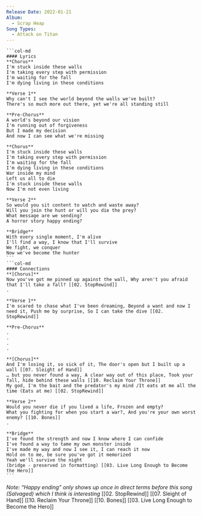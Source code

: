 ```yaml
---
Release Date: 2022-01-21
Album:
  - Scrap Heap
Song Types:
  - Attack on Titan
---
```


````col
```col-md
#### Lyrics
**Chorus**
I'm stuck inside these walls
I'm taking every step with permission
I'm waiting for the fall
I'm dying living in these conditions

**Verse 1**
Why can't I see the world beyond the walls we've built?
There's so much more out there, yet we're all standing still

**Pre-Chorus**
A world's beyond our vision
I'm running out of forgiveness
But I made my decision
And now I can see what we're missing

**Chorus**
I'm stuck inside these walls
I'm taking every step with permission
I'm waiting for the fall
I'm dying living in these conditions
War inside my mind
Left us all to diе
I'm stuck inside these walls
Now I'm not еven living

**Verse 2**
So would you sit content to watch and waste away?
Will you join the hunt or will you die the prey?
What message are we sending?
A horror story happy ending?

**Bridge**
With every single moment, I'm alive
I'll find a way, I know that I'll survive
We fight, we conquer
Now we've become the hunter
```
```col-md
#### Connections
**[Chorus]**
Now you've got me pinned up against the wall, Why aren't you afraid that I'll take a fall? [[02. StopRewind]]
.

**Verse 1**
I'm scared to chase what I've been dreaming, Beyond a want and now I need it, Push me by surprise, So I can take the dive [[02. StopRewind]]

**Pre-Chorus**
.
.
.
.

**[Chorus]**
And I'm losing it, so sick of it, The door's open but I built up a wall [[07. Sleight of Hand]]
… but you never found a way, A clear way out of this place, Took your fall, hide behind these walls [[10. Reclaim Your Throne]]
My god, I'm the bait and the predator's my mind /It eats at me all the time (Eats at me) [[02. StopRewind]]

**Verse 2**
Would you never die if you lived a life, Frozen and empty?
What you fighting for when you start a war?, And you're your own worst enemy? [[10. Bones]]
.

**Bridge**
I've found the strength and now I know where I can confide
I've found a way to tame my own monster inside
I've made my way and now I see it, I can reach it now
Hold on to me, be sure you've got it memorized
Yeah we'll survive the night
(bridge - preserved in formatting) [[03. Live Long Enough to Become the Hero]]
```
````

*Note: “Happy ending” only shows up once in direct terms before this song (Salvaged) which I think is interesting* 
[[02. StopRewind]]
[[07. Sleight of Hand]]
[[10. Reclaim Your Throne]]
[[10. Bones]]
[[03. Live Long Enough to Become the Hero]]